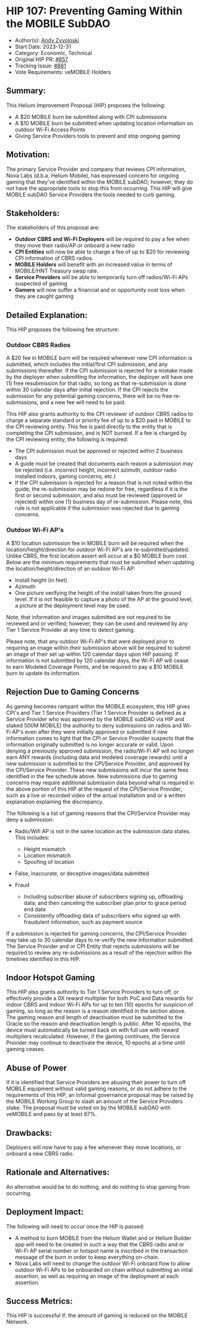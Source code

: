 # HIP 107: Preventing Gaming Within the MOBILE SubDAO

- Author(s): [Andy Zyvoloski](https://github.com/heatedlime) 
- Start Date: 2023-12-31
- Category: Economic, Technical
- Original HIP PR: [#857](https://github.com/helium/HIP/pull/857)
- Tracking Issue: [#881](https://github.com/helium/HIP/issues/881)
- Vote Requirements: veMOBILE Holders

## Summary:
This Helium Improvement Proposal (HIP) proposes the following:

- A $20 MOBILE burn be submitted along with CPI submissions
- A $10 MOBILE burn be submitted when updating location information on outdoor Wi-Fi Access Points
- Giving Service Providers tools to prevent and stop ongoing gaming


## Motivation:
The primary Service Provider and company that reviews CPI information, Nova Labs (d.b.a. Helium Mobile), has expressed concern for ongoing gaming that they've identified within the MOBILE subDAO; however, they do not have the appropriate tools to stop this from occurring. This HIP will give MOBILE subDAO Service Providers the tools needed to curb gaming. 

## Stakeholders:
The stakeholders of this proposal are:

- **Outdoor CBRS and Wi-Fi Deployers** will be required to pay a fee when they move their radio/AP or onboard a new radio
- **CPI Entities** will now be able to charge a fee of up to $20 for reviewing CPI information of CBRS radios.
- **MOBILE Holders** will benefit with an increased value in terms of MOBILE/HNT Treasury swap rate.
- **Service Providers** will be able to temporarily turn off radios/Wi-Fi APs suspected of gaming
- **Gamers** will now suffer a financial and or opportunity cost loss when they are caught gaming

## Detailed Explanation:
This HIP proposes the following fee structure:

### Outdoor CBRS Radios
A $20 fee in MOBILE burn will be required whenever new CPI information is submitted, which includes the initial/first CPI submission, and any submissions thereafter. If the CPI submission is rejected for a mistake made by the deployer when submitting the information, the deployer will have one (1) free resubmission for that radio, so long as that re-submission is done within 30 calendar days after initial rejection. If the CPI rejects the submission for any potential gaming concerns, there will be no free re-submissions, and a new fee will need to be paid. 

This HIP also grants authority to the CPI reviewer of outdoor CBRS radios to charge a separate standard or priority fee of up to a $20 paid in MOBILE to the CPI reviewing entity. This fee is paid directly to the entity that is completing the CPI submission, and is NOT burned. If a fee is charged by the CPI reviewing entity, the following is required:

- The CPI submission must be approved or rejected within 2 business days
- A guide must be created that documents each reason a submission may be rejected (i.e. incorrect height, incorrect azimuth, outdoor radio installed indoors, gaming concerns, etc.)
- If the CPI submission is rejected for a reason that is not noted within the guide, the re-submission may be redone for free, regardless if it is the first or second submission, and also must be reviewed (approved or rejected) within one (1) business day of re-submission. Please note, this rule is not applicable if the submission was rejected due to gaming concerns.

### Outdoor Wi-Fi AP's
A $10 location submission fee in MOBILE burn will be required when the location/height/direction for outdoor Wi-Fi AP's are re-submitted/updated. Unlike CBRS, the first location assert will occur at a $0 MOBILE burn cost. Below are the minimum requirements that must be submitted when updating the location/height/direction of an outdoor Wi-Fi AP:

- Install height (in feet)
- Azimuth
- One picture verifying the height of the install taken from the ground level. If it is not feasible to capture a photo of the AP at the ground level, a picture at the deployment level may be used.

Note, that information and images submitted are not required to be reviewed and or verified; however, they can be used and reviewed by any Tier 1 Service Provider at any time to detect gaming. 

Please note, that any outdoor Wi-Fi AP's that were deployed prior to requiring an image within their submission above will be required to submit an image of their set up within 120 calendar days upon HIP passing. If information is not submitted by 120 calendar days, the Wi-Fi AP will cease to earn Modeled Coverage Points, and be required to pay a $10 MOBILE burn to update its information.

## Rejection Due to Gaming Concerns
As gaming becomes rampant within the MOBILE ecosystem, this HIP gives CPI's and Tier 1 Service Providers (Tier 1 Service Provider is defined as a Service Provider who was approved by the MOBILE subDAO via HIP and staked 500M MOBILE) the authority to deny submissions on radios and Wi-Fi AP's even after they were initially approved or submitted if new information comes to light that the CPI or Service Provider suspects that the information originally submitted is no longer accurate or valid. Upon denying a previously approved submission, the radio/Wi-Fi AP will no longer earn ANY rewards (including data and modeled coverage rewards) until a new submission is submitted to the CPI/Service Provider, and approved by the CPI/Service Provider. These new submissions will incur the same fees identified in the fee schedule above. New submissions due to gaming concerns may require additional submission data beyond what is required in the above portion of this HIP at the request of the CPI/Service Provider, such as a live or recorded video of the actual installation and or a written explanation explaining the discrepancy. 


The following is a list of gaming reasons that the CPI/Service Provider may deny a submission:

- Radio/Wifi AP is not in the same location as the submission data states. This includes:
    - Height mismatch
    - Location mismatch
    - Spoofing of location

- False, inaccurate, or deceptive images/data submitted

- Fraud
    - Including subscriber abuse of subscribers signing up, offloading data, and then canceling the subscriber plan prior to grace period end date
    - Consistently offloading data of subscribers who signed up with fraudulent information, such as payment source

If a submission is rejected for gaming concerns, the CPI/Service Provider may take up to 30 calendar days to re-verify the new information submitted. The Service Provider and or CPI Entity that rejects submissions will be required to review any re-submissions as a result of the rejection within the timelines identified in this HIP.

## Indoor Hotspot Gaming
This HIP also grants authority to Tier 1 Service Providers to turn off, or effectively provide a 0X reward multiplier for both PoC and Data rewards for indoor CBRS and indoor Wi-Fi APs for up to ten (10) epochs for suspicion of gaming, so long as the reason is a reason identified in the section above. The gaming reason and length of deactivation must be submitted to the Oracle so the reason and deactivation length is public. After 10 epochs, the device must automatically be turned back on with full use with reward multipliers recalculated. However, if the gaming continues, the Service Provider may continue to deactivate the device, 10 epochs at a time until gaming ceases.    

## Abuse of Power
If it is identified that Service Providers are abusing their power to turn off MOBILE equipment without valid gaming reasons, or do not adhere to the requirements of this HIP, an informal governance proposal may be raised by the MOBILE Working Group to slash an amount of the Service Providers stake. The proposal must be voted on by the MOBILE subDAO with veMOBILE and pass by at least 67%.

## Drawbacks:
Deployers will now have to pay a fee whenever they move locations, or onboard a new CBRS radio.

## Rationale and Alternatives:
An alternative would be to do nothing, and do nothing to stop gaming from occurring. 

## Deployment Impact:
The following will need to occur once the HIP is passed:

- A method to burn MOBILE from the Helium Wallet and or Helium Builder app will need to be created in such a way that the CBRS radio and or Wi-Fi AP serial number or hotspot name is inscribed in the transaction message of the burn in order to keep everything on-chain.
- Nova Labs will need to change the outdoor Wi-Fi onboard flow to allow outdoor Wi-Fi APs to be onboarded on chain without submitting an intial assertion, as well as requiring an image of the deployment at each assertion.


## Success Metrics: 
This HIP is successful if: the amount of gaming is reduced on the MOBILE Network.




